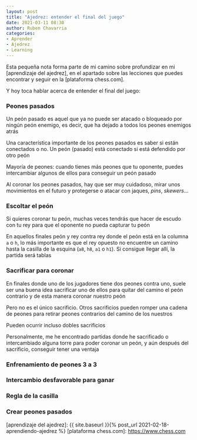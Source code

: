 ```yaml
---
layout: post
title: "Ajedrez: entender el final del juego"
date: 2021-03-11 08:30
author: Ruben Chavarria
categories: 
- Aprender
- Ajedrez
- Learning
---
```


Esta pequeña nota forma parte de mi camino sobre profundizar en mi
[aprendizaje del ajedrez], en el apartado sobre las lecciones que puedes
encontrar y seguir en la [plataforma chess.com].

Y hoy toca hablar acerca de entender el final del juego:

<!-- more -->

### Peones pasados

Un peón pasado es aquel que ya no puede ser atacado o bloqueado por ningún peón
enemigo, es decir, que ha dejado a todos los peones enemigos atrás

Una característica importante de los peones pasados es saber si están conectados
o no. Un peón (pasado) está conectado si está defendido por otro peón

Mayoría de peones: cuando tienes más peones que tu oponente, puedes intercambiar
algunos de ellos para conseguir un peón pasado

Al coronar los peones pasados, hay que ser muy cuidadoso, mirar unos movimientos
en el futuro y protegerse o atacar con jaques, *pins*, *skewers*...

### Escoltar el peón

Si quieres coronar tu peón, muchas veces tendrás que hacer de escudo con tu rey
para que el oponente no pueda capturar tu peón

En aquellos finales peón y rey contra rey donde el peón está en la columna `a` o
`h`, lo más importante es que el rey opuesto no encuentre un camino hasta la
casilla de la esquina (`a8`, `h8`, `a1` o `h1`). Si consigue llegar allí, la
partida será tablas

### Sacrificar para coronar

En finales donde uno de los jugadores tiene dos peones contra uno, suele ser una
buena idea sacrificar uno de ellos para quitar del camino el peón contrario y de
esta manera coronar nuestro peón

Pero no es el único sacrificio. Otros sacrificios pueden romper una cadena de
peones para retirar peones contrarios del camino de los nuestros

Pueden ocurrir incluso dobles sacrificios

Personalmente, me he encontrado partidas donde he sacrificado o intercambiado
alguna torre para poder coronar un peón, y aún después del sacrificio, conseguir
tener una ventaja

### Enfrenamiento de peones 3 a 3
### Intercambio desfavorable para ganar
### Regla de la casilla
### Crear peones pasados

[aprendizaje del ajedrez]: {{ site.baseurl }}{% post_url 2021-02-18-aprendiendo-ajedrez %}
[plataforma chess.com]: https://www.chess.com
